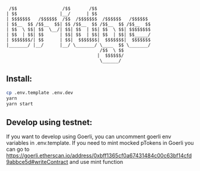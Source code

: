 ```
 /$$                 /$$       /$$                    
| $$                |__/      | $$                    
| $$$$$$$   /$$$$$$  /$$  /$$$$$$$  /$$$$$$   /$$$$$$ 
| $$__  $$ /$$__  $$| $$ /$$__  $$ /$$__  $$ /$$__  $$
| $$  \ $$| $$  \__/| $$| $$  | $$| $$  \ $$| $$$$$$$$
| $$  | $$| $$      | $$| $$  | $$| $$  | $$| $$_____/
| $$$$$$$/| $$      | $$|  $$$$$$$|  $$$$$$$|  $$$$$$$
|_______/ |__/      |__/ \_______/ \____  $$ \_______/
                                   /$$  \ $$          
                                  |  $$$$$$/          
                                   \______/            
```

## Install:

```bash
cp .env.template .env.dev
yarn
yarn start
```

## Develop using testnet:

If you want to develop using Goerli, you can uncomment goerli env variables in .env.template. 
If you need to mint mocked pTokens in Goerli you can go to https://goerli.etherscan.io/address/0xbff1365cf0a67431484c00c63bf14cfd9abbce5d#writeContract and use mint function
